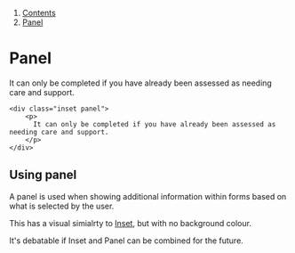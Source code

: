 1.  [Contents](/docs/core/design/overview)
2.  [Panel](#)

# Panel

<div class="inset panel">
  <p>
    It can only be completed if you have already been assessed as needing care and support.
  </p>
</div>

	<div class="inset panel">
		<p>
		  It can only be completed if you have already been assessed as needing care and support.
		</p>
	</div>

## Using panel

A panel is used when showing additional information within forms based on what is selected by the user.

This has a visual simialrty to <a href="inset">Inset</a>, but with no background colour.

It's debatable if Inset and Panel can be combined for the future.
